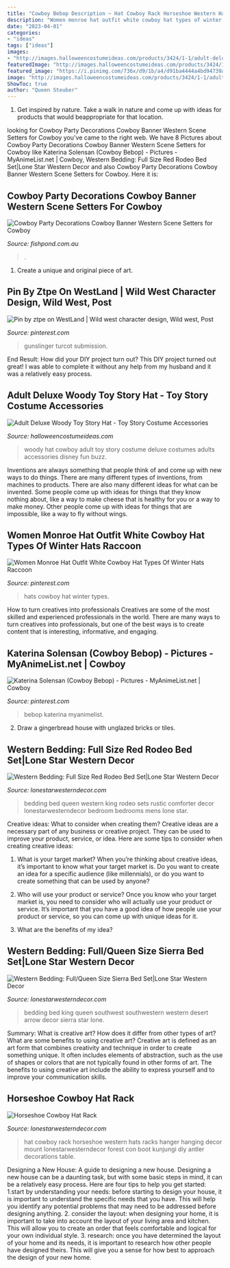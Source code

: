 ```yaml
---
title: "Cowboy Bebop Description ~ Hat Cowboy Rack Horseshoe Western Hats Racks Hanger Hanging Decor Mount Lonestarwesterndecor Forest Con Boot Kunjungi Diy Antler Decorations Table"
description: "Women monroe hat outfit white cowboy hat types of winter hats raccoon"
date: "2023-04-01"
categories:
- "ideas"
tags: ["ideas"]
images:
- "http://images.halloweencostumeideas.com/products/3424/1-1/adult-deluxe-woody-toy-story-hat.jpg"
featuredImage: "http://images.halloweencostumeideas.com/products/3424/1-1/adult-deluxe-woody-toy-story-hat.jpg"
featured_image: "https://i.pinimg.com/736x/d9/1b/a4/d91ba4444a4bd94739abaa46f8d6bb9d--pictures.jpg"
image: "http://images.halloweencostumeideas.com/products/3424/1-1/adult-deluxe-woody-toy-story-hat.jpg"
ShowToc: true
author: "Queen Steuber"
---
```



1. Get inspired by nature. Take a walk in nature and come up with ideas for products that would beappropriate for that location.

	

		
looking for Cowboy Party Decorations Cowboy Banner Western Scene Setters for Cowboy you've came to the right web. We have 8 Pictures about Cowboy Party Decorations Cowboy Banner Western Scene Setters for Cowboy like Katerina Solensan (Cowboy Bebop) - Pictures - MyAnimeList.net | Cowboy, Western Bedding: Full Size Red Rodeo Bed Set|Lone Star Western Decor and also Cowboy Party Decorations Cowboy Banner Western Scene Setters for Cowboy. Here it is:
		
    
## Cowboy Party Decorations Cowboy Banner Western Scene Setters For Cowboy

<img loading=lazy src="https://cdn-r.fishpond.com.au/0264/773/220/1435464575/6.jpeg" onerror="this.onerror=null;this.src='https://tse1.mm.bing.net/th?id=OIP.-JHoqCbLEEKjGPcTuYJttQAAAA&amp;pid=15.1';" alt="Cowboy Party Decorations Cowboy Banner Western Scene Setters for Cowboy">

_Source: fishpond.com.au_

>. 

	

1. Create a unique and original piece of art.

    
## Pin By Ztpe On WestLand | Wild West Character Design, Wild West, Post

<img loading=lazy src="https://i.pinimg.com/736x/43/87/24/438724332b6b2c137b77382f5475a66f.jpg" onerror="this.onerror=null;this.src='https://tse4.mm.bing.net/th?id=OIP.Nb6mu9yebQtL301V0kx3TAHaNK&amp;pid=15.1';" alt="Pin by ztpe on WestLand | Wild west character design, Wild west, Post">

_Source: pinterest.com_

>gunslinger turcot submission. 

	

End Result: How did your DIY project turn out?
This DIY project turned out great! I was able to complete it without any help from my husband and it was a relatively easy process.

    
## Adult Deluxe Woody Toy Story Hat - Toy Story Costume Accessories

<img loading=lazy src="http://images.halloweencostumeideas.com/products/3424/1-1/adult-deluxe-woody-toy-story-hat.jpg" onerror="this.onerror=null;this.src='https://tse2.mm.bing.net/th?id=OIP.RAWdavJxmuBlvc40c2yPcQHaKl&amp;pid=15.1';" alt="Adult Deluxe Woody Toy Story Hat - Toy Story Costume Accessories">

_Source: halloweencostumeideas.com_

>woody hat cowboy adult toy story costume deluxe costumes adults accessories disney fun buzz. 

	

Inventions are always something that people think of and come up with new ways to do things. There are many different types of inventions, from machines to products. There are also many different ideas for what can be invented. Some people come up with ideas for things that they know nothing about, like a way to make cheese that is healthy for you or a way to make money. Other people come up with ideas for things that are impossible, like a way to fly without wings.

    
## Women Monroe Hat Outfit White Cowboy Hat Types Of Winter Hats Raccoon

<img loading=lazy src="https://i.pinimg.com/736x/27/e8/ff/27e8ff6971d4f4d07871ecafbca1b000.jpg" onerror="this.onerror=null;this.src='https://tse3.mm.bing.net/th?id=OIP.a3JEeuATRmXS75lvntuD7AHaLH&amp;pid=15.1';" alt="Women Monroe Hat Outfit White Cowboy Hat Types Of Winter Hats Raccoon">

_Source: pinterest.com_

>hats cowboy hat winter types. 

	

How to turn creatives into professionals
Creatives are some of the most skilled and experienced professionals in the world. There are many ways to turn creatives into professionals, but one of the best ways is to create content that is interesting, informative, and engaging.

    
## Katerina Solensan (Cowboy Bebop) - Pictures - MyAnimeList.net | Cowboy

<img loading=lazy src="https://i.pinimg.com/736x/d9/1b/a4/d91ba4444a4bd94739abaa46f8d6bb9d--pictures.jpg" onerror="this.onerror=null;this.src='https://tse3.mm.bing.net/th?id=OIP.P2EwiknM_CzRZKJ9bmexPgAAAA&amp;pid=15.1';" alt="Katerina Solensan (Cowboy Bebop) - Pictures - MyAnimeList.net | Cowboy">

_Source: pinterest.com_

>bebop katerina myanimelist. 

	

2. Draw a gingerbread house with unglazed bricks or tiles.

    
## Western Bedding: Full Size Red Rodeo Bed Set|Lone Star Western Decor

<img loading=lazy src="https://sep.yimg.com/ay/yhst-74880200159874/red-rodeo-bed-set-full-16.gif" onerror="this.onerror=null;this.src='https://tse3.mm.bing.net/th?id=OIP.t2dUgT-EOP-p_RhiXuIJCwHaHa&amp;pid=15.1';" alt="Western Bedding: Full Size Red Rodeo Bed Set|Lone Star Western Decor">

_Source: lonestarwesterndecor.com_

>bedding bed queen western king rodeo sets rustic comforter decor lonestarwesterndecor bedroom bedrooms mens lone star. 

	

Creative ideas: What to consider when creating them?
Creative ideas are a necessary part of any business or creative project. They can be used to improve your product, service, or idea. Here are some tips to consider when creating creative ideas:
1. What is your target market? When you’re thinking about creative ideas, it’s important to know what your target market is. Do you want to create an idea for a specific audience (like millennials), or do you want to create something that can be used by anyone?

2. Who will use your product or service? Once you know who your target market is, you need to consider who will actually use your product or service. It’s important that you have a good idea of how people use your product or service, so you can come up with unique ideas for it.

3. What are the benefits of my idea?

    
## Western Bedding: Full/Queen Size Sierra Bed Set|Lone Star Western Decor

<img loading=lazy src="https://sep.yimg.com/ay/yhst-74880200159874/sierra-bed-set-full-queen-16.gif" onerror="this.onerror=null;this.src='https://tse4.mm.bing.net/th?id=OIP.KxKWRAX6hBUv_uuXwFe0BQHaHa&amp;pid=15.1';" alt="Western Bedding: Full/Queen Size Sierra Bed Set|Lone Star Western Decor">

_Source: lonestarwesterndecor.com_

>bedding bed king queen southwest southwestern western desert arrow decor sierra star lone. 

	

Summary: What is creative art? How does it differ from other types of art? What are some benefits to using creative art?
Creative art is defined as an art form that combines creativity and technique in order to create something unique. It often includes elements of abstraction, such as the use of shapes or colors that are not typically found in other forms of art. The benefits to using creative art include the ability to express yourself and to improve your communication skills.

    
## Horseshoe Cowboy Hat Rack

<img loading=lazy src="https://sep.yimg.com/ay/yhst-74880200159874/horseshoe-cowboy-hat-rack-4.gif" onerror="this.onerror=null;this.src='https://tse1.mm.bing.net/th?id=OIP.YsPM9kjPJLfQPvnpjd0_YgHaIS&amp;pid=15.1';" alt="Horseshoe Cowboy Hat Rack">

_Source: lonestarwesterndecor.com_

>hat cowboy rack horseshoe western hats racks hanger hanging decor mount lonestarwesterndecor forest con boot kunjungi diy antler decorations table. 

	

Designing a New House: A guide to designing a new house.
Designing a new house can be a daunting task, but with some basic steps in mind, it can be a relatively easy process. Here are four tips to help you get started: 1.start by understanding your needs: before starting to design your house, it is important to understand the specific needs that you have. This will help you identify any potential problems that may need to be addressed before designing anything. 2. consider the layout: when designing your home, it is important to take into account the layout of your living area and kitchen. This will allow you to create an order that feels comfortable and logical for your own individual style. 3. research: once you have determined the layout of your home and its needs, it is important to research how other people have designed theirs. This will give you a sense for how best to approach the design of your new home. 
